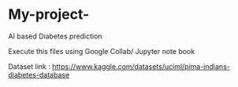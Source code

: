 # My-project-
AI based Diabetes prediction

Execute this files using Google Collab/ Jupyter note book

Dataset link : https://www.kaggle.com/datasets/uciml/pima-indians-diabetes-database

